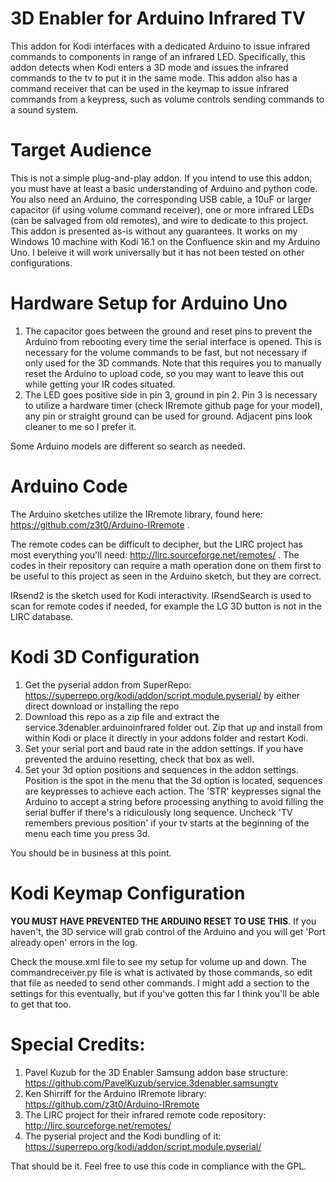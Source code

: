 # 3D Enabler for Arduino Infrared TV

This addon for Kodi interfaces with a dedicated Arduino to issue infrared commands to components in range of an infrared LED. Specifically, this addon detects when Kodi enters a 3D mode and issues the infrared commands to the tv to put it in the same mode. This addon also has a command receiver that can be used in the keymap to issue infrared commands from a keypress, such as volume controls sending commands to a sound system.

# Target Audience

This is not a simple plug-and-play addon. If you intend to use this addon, you must have at least a basic understanding of Arduino and python code. You also need an Arduino, the corresponding USB cable, a 10uF or larger capacitor (if using volume command receiver), one or more infrared LEDs (can be salvaged from old remotes), and wire to dedicate to this project. This addon is presented as-is without any guarantees. It works on my Windows 10 machine with Kodi 16.1 on the Confluence skin and my Arduino Uno. I beleive it will work universally but it has not been tested on other configurations.

# Hardware Setup for Arduino Uno

1. The capacitor goes between the ground and reset pins to prevent the Arduino from rebooting every time the serial interface is opened. This is necessary for the volume commands to be fast, but not necessary if only used for the 3D commands. Note that this requires you to manually reset the Arduino to upload code, so you may want to leave this out while getting your IR codes situated.
2. The LED goes positive side in pin 3, ground in pin 2. Pin 3 is necessary to utilize a hardware timer (check IRremote github page for your model), any pin or straight ground can be used for ground. Adjacent pins look cleaner to me so I prefer it.

Some Arduino models are different so search as needed.

# Arduino Code

The Arduino sketches utilize the IRremote library, found here: https://github.com/z3t0/Arduino-IRremote .

The remote codes can be difficult to decipher, but the LIRC project has most everything you'll need: http://lirc.sourceforge.net/remotes/ . The codes in their repository can require a math operation done on them first to be useful to this project as seen in the Arduino sketch, but they are correct.

IRsend2 is the sketch used for Kodi interactivity. IRsendSearch is used to scan for remote codes if needed, for example the LG 3D button is not in the LIRC database. 

# Kodi 3D Configuration

1. Get the pyserial addon from SuperRepo: https://superrepo.org/kodi/addon/script.module.pyserial/ by either direct download or installing the repo
2. Download this repo as a zip file and extract the service.3denabler.arduinoinfrared folder out. Zip that up and install from within Kodi or place it directly in your addons folder and restart Kodi.
3. Set your serial port and baud rate in the addon settings. If you have prevented the arduino resetting, check that box as well.
4. Set your 3d option positions and sequences in the addon settings. Position is the spot in the menu that the 3d option is located, sequences are keypresses to achieve each action. The 'STR' keypresses signal the Arduino to accept a string before processing anything to avoid filling the serial buffer if there's a ridiculously long sequence. Uncheck 'TV remembers previous position' if your tv starts at the beginning of the menu each time you press 3d.

You should be in business at this point.

# Kodi Keymap Configuration

**YOU MUST HAVE PREVENTED THE ARDUINO RESET TO USE THIS**. If you haven't, the 3D service will grab control of the Arduino and you will get 'Port already open' errors in the log.

Check the mouse.xml file to see my setup for volume up and down. The commandreceiver.py file is what is activated by those commands, so edit that file as needed to send other commands. I might add a section to the settings for this eventually, but if you've gotten this far I think you'll be able to get that too.

# Special Credits:

1. Pavel Kuzub for the 3D Enabler Samsung addon base structure: https://github.com/PavelKuzub/service.3denabler.samsungtv
2. Ken Shirriff for the Arduino IRremote library: https://github.com/z3t0/Arduino-IRremote
3. The LIRC project for their infrared remote code repository: http://lirc.sourceforge.net/remotes/
4. The pyserial project and the Kodi bundling of it: https://superrepo.org/kodi/addon/script.module.pyserial/

That should be it. Feel free to use this code in compliance with the GPL.
